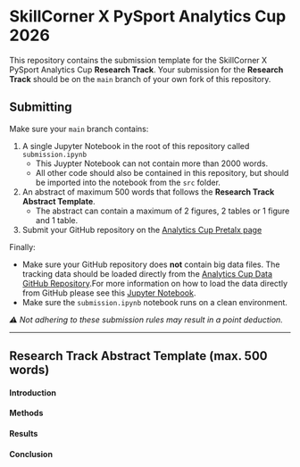 # SkillCorner X PySport Analytics Cup 2026
This repository contains the submission template for the SkillCorner X PySport Analytics Cup **Research Track**. 
Your submission for the **Research Track** should be on the `main` branch of your own fork of this repository.

## Submitting
Make sure your `main` branch contains:
1. A single Jupyter Notebook in the root of this repository called `submission.ipynb`
    - This Juypter Notebook can not contain more than 2000 words.
    - All other code should also be contained in this repository, but should be imported into the notebook from the `src` folder.
2. An abstract of maximum 500 words that follows the **Research Track Abstract Template**.
    - The abstract can contain a maximum of 2 figures, 2 tables or 1 figure and 1 table.
3. Submit your GitHub repository on the [Analytics Cup Pretalx page](https://pretalx.pysport.org)

Finally:
- Make sure your GitHub repository does **not** contain big data files. The tracking data should be loaded directly from the [Analytics Cup Data GitHub Repository](https://github.com/SkillCorner/opendata).For more information on how to load the data directly from GitHub please see this [Jupyter Notebook](https://github.com/SkillCorner/opendata/blob/master/resources/getting-started-skc-tracking-kloppy.ipynb).
- Make sure the `submission.ipynb` notebook runs on a clean environment.

_⚠️ Not adhering to these submission rules may result in a point deduction._

---

## Research Track Abstract Template (max. 500 words)
#### Introduction

#### Methods

#### Results

#### Conclusion
